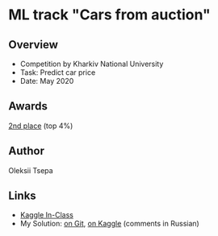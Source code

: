 # ML track "Cars from auction"

## Overview

* Competition by Kharkiv National University
* Task: Predict car price
* Date: May 2020

## Awards

[2nd place](https://sibur.ai-community.com/competitions/4/tasks/12/rating) (top 4%)

## Author
Oleksii Tsepa

## Links
* [Kaggle In-Class](https://www.kaggle.com/c/TTiDS20)
* My Solution: [on Git](2nd-place-solution-cars-from-auction.ipynb), [on Kaggle](https://www.kaggle.com/imgremlin/2nd-place-solution-cars-from-auction) (comments in Russian)
